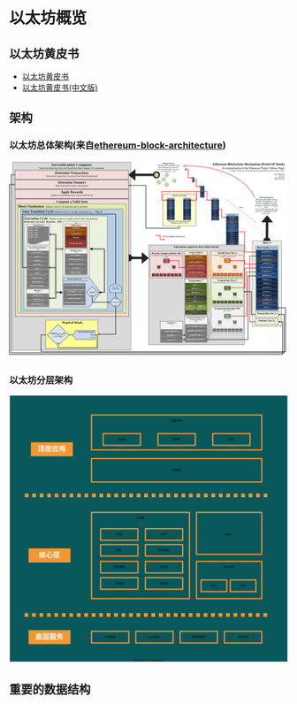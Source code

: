 # 以太坊概览

## 以太坊黄皮书

* [以太坊黄皮书](https://github.com/ethereum/yellowpaper)
* [以太坊黄皮书(中文版)](https://github.com/yuange1024/ethereum_yellowpaper)


## 架构

### 以太坊总体架构(来自[ethereum-block-architecture](https://ethereum.stackexchange.com/questions/268/ethereum-block-architecture/6413#6413))

![ethereum-block-architecture](assets\ethereum-block-architecture.svg)

### 以太坊分层架构

![以太坊分层结构](assets\ethereum-hierarchy.svg)

## 重要的数据结构

